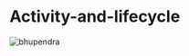 # Activity-and-lifecycle
![bhupendra](https://user-images.githubusercontent.com/50689509/145596285-d4160c6f-cd27-4981-a930-11e4dca83c43.gif)
